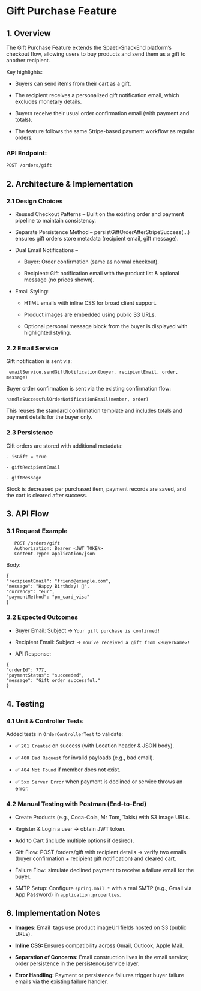 # Gift Purchase Feature

## 1. Overview

The Gift Purchase Feature extends the Spaeti-SnackEnd platform’s checkout flow, allowing users to buy products and send them as a gift to another recipient.

Key highlights:

- Buyers can send items from their cart as a gift.

- The recipient receives a personalized gift notification email, which excludes monetary details.

- Buyers receive their usual order confirmation email (with payment and totals).

- The feature follows the same Stripe-based payment workflow as regular orders.

### API Endpoint:

`POST /orders/gift`

## 2. Architecture & Implementation

### 2.1 Design Choices

- Reused Checkout Patterns – Built on the existing order and payment pipeline to maintain consistency.

- Separate Persistence Method – persistGiftOrderAfterStripeSuccess(...) ensures gift orders store metadata (recipient email, gift message).

- Dual Email Notifications –

    - Buyer: Order confirmation (same as normal checkout).

    - Recipient: Gift notification email with the product list & optional message (no prices shown).

- Email Styling:

    - HTML emails with inline CSS for broad client support.

    - Product images are embedded using public S3 URLs.

    - Optional personal message block from the buyer is displayed with highlighted styling.

### 2.2 Email Service

Gift notification is sent via:

` emailService.sendGiftNotification(buyer, recipientEmail, order, message)`

Buyer order confirmation is sent via the existing confirmation flow:

`handleSuccessfulOrderNotificationEmail(member, order)`

This reuses the standard confirmation template and includes totals and payment details for the buyer only.

### 2.3 Persistence

Gift orders are stored with additional metadata:
```
- isGift = true

- giftRecipientEmail

- giftMessage

```
Stock is decreased per purchased item, payment records are saved, and the cart is cleared after success.

## 3. API Flow

### 3.1 Request Example

```
   POST /orders/gift
   Authorization: Bearer <JWT_TOKEN>
   Content-Type: application/json
```

Body:

```
{
"recipientEmail": "friend@example.com",
"message": "Happy Birthday! 🎉",
"currency": "eur",
"paymentMethod": "pm_card_visa"
}
```
### 3.2 Expected Outcomes

- Buyer Email: Subject → `Your gift purchase is confirmed!`

- Recipient Email: Subject → `You’ve received a gift from <BuyerName>!`

- API Response:

```
{
"orderId": 777,
"paymentStatus": "succeeded",
"message": "Gift order successful."
}
```

## 4. Testing

### 4.1 Unit & Controller Tests

Added tests in `OrderControllerTest` to validate:

- ✅ `201 Created` on success (with Location header & JSON body).

- ✅ `400 Bad Request` for invalid payloads (e.g., bad email).

- ✅ `404 Not Found` if member does not exist.

- ✅ `5xx Server Error` when payment is declined or service throws an error.

### 4.2 Manual Testing with Postman (End-to-End)

- Create Products (e.g., Coca-Cola, Mr Tom, Takis) with S3 image URLs.

- Register & Login a user → obtain JWT token.

- Add to Cart (include multiple options if desired).

- Gift Flow: POST /orders/gift with recipient details → verify two emails (buyer confirmation + recipient gift notification) and cleared cart.

- Failure Flow: simulate declined payment to receive a failure email for the buyer.

- SMTP Setup: Configure `spring.mail.*` with a real SMTP (e.g., Gmail via App Password) in `application.properties`.


## 6. Implementation Notes

- <b> Images: </b> Email <img> tags use product imageUrl fields hosted on S3 (public URLs).

- <b> Inline CSS: </b> Ensures compatibility across Gmail, Outlook, Apple Mail.

- <b> Separation of Concerns: </b> Email construction lives in the email service; order persistence in the persistence/service layer.

- <b> Error Handling: </b> Payment or persistence failures trigger buyer failure emails via the existing failure handler.